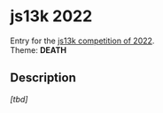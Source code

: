 # js13k 2022

Entry for the [js13k competition of 2022](https://2022.js13kgames.com/).  
Theme: **DEATH**


## Description

_[tbd]_
